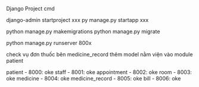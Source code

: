 Django Project cmd


django-admin startproject xxx
py manage.py startapp xxx

python manage.py makemigrations
python manage.py migrate

python manage.py runserver 800x  

check vụ đơn thuốc bên medicine_record
thêm model nằm viện vào module patient

patient - 8000: oke
staff - 8001: oke 
appointment - 8002: oke
room - 8003: oke
medicine - 8004: oke
medicine_record - 8005: oke
bill - 8006: oke
